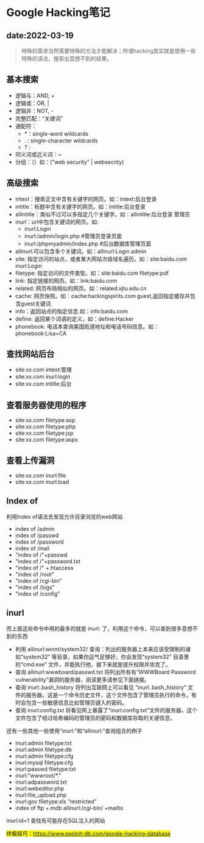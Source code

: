 # Google Hacking笔记

date:2022-03-19
---

> 特殊的需求当然需要特殊的方法才能解决；所谓hacking其实就是使用一些特殊的语法，搜索出意想不到的结果。

## 基本搜索

- 逻辑与：AND, +
- 逻辑或：OR, |
- 逻辑非：NOT, -
- 完整匹配：“关键词”
- 通配符：
  - \*：single-word wildcards
  - . : single-character wildcards
  - ? : 
- 同义词或近义词：~
- 分组：（）如：("web security" | websecrity)

## 高级搜索

- intext：搜索正文中含有关键字的网页。如：intext:后台登录
- intitle：标题中含有关键字的网页。如：intitle:后台登录
- allintitle：类似不过可以多指定几个关键字。如：allintitle:后台登录 管理员
- inurl：url中包含关键词的网页。如: 
  - inurl:Login
  - inurl:/admin/login.php        #管理员登录页面
  - inurl:/phpmyadmin/index.php   #后台数据库管理页面
- allinurl:可以包含多个关键词。如：allinurl:Login admin
- site: 指定访问的站点，或者某大网站次级域名遍历。如：site:baidu.com inurl:Login
- filetype: 指定访问的文件类型。如：site:baidu.com filetype:pdf
- link: 指定链接的网页。如：link:baidu.com
- related: 网页布局相似的网页。如：related:xjtu.edu.cn
- cache: 网页快照。如：cache:hackingspirits.com guest,返回指定缓存并包含guest关键词
- info：返回站点的指定信息.如：info:baidu.com
- define: 返回某个词语的定义，如：define:Hacker
- phonebook: 电话本查询美国街道地址和电话号码信息。如：phonebook:Lisa+CA

## 查找网站后台

- site:xx.com intext:管理
- site:xx.com inurl:login
- site:xx.com intitle:后台

## 查看服务器使用的程序

- site:xx.com filetype:asp
- site:xx.com filetype:php
- site:xx.com filetype:jsp
- site:xx.com filetype:aspx

## 查看上传漏洞

- site:xx.com inurl:file
- site:xx.com inurl:load

## Index of

利用Index of语法去发现允许目录浏览的web网站

- index of /admin
- index of /passwd
- index of /password
- index of /mail
- "index of /"+passwd
- "index of /"+password.txt
- "index of /" +.htaccess
- "index of /root"
- "index of /cgi-bin"
- "index of /logs"
- "index of /config"

## inurl

而上面这些命令中用的最多的就是 inurl: 了，利用这个命令，可以查到很多意想不到的东西

- 利用 allinurl:winnt/system32/ 查询：列出的服务器上本来应该受限制的诸如“system32” 等目录，如果你运气足够好，你会发现“system32” 目录里的“cmd.exe” 文件，并能执行他，接下来就是提升权限并攻克了。
- 查询 allinurl:wwwboard/passwd.txt 将列出所有有“WWWBoard Password vulnerability”漏洞的服务器，阅读更多请参见下面链接。
- 查询 inurl:.bash_history 将列出互联网上可以看见 “inurl:.bash_history” 文件的服务器。这是一个命令历史文件，这个文件包含了管理员执行的命令，有时会包含一些敏感信息比如管理员键入的密码。
- 查询 inurl:config.txt 将看见网上暴露了“inurl:config.txt”文件的服务器，这个文件包含了经过哈希编码的管理员的密码和数据库存取的关键信息。

还有一些其他一些使用“inurl:”和“allinurl:”查询组合的例子

- inurl:admin filetype:txt
- inurl:admin filetype:db
- inurl:admin filetype:cfg
- inurl:mysql filetype:cfg
- inurl:passwd filetype:txt
- inurl:”wwwroot/*.”
- inurl:adpassword.txt
- inurl:webeditor.php
- inurl:file_upload.php
- inurl:gov filetype:xls “restricted”
- index of ftp +.mdb allinurl:/cgi-bin/ +mailto

inurl:id=1 查找有可能存在SQL注入的网站

<mark>终极技巧：https://www.exploit-db.com/google-hacking-database</mark>
